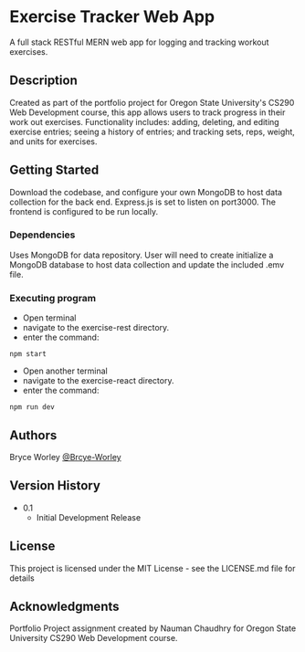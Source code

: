 # Exercise Tracker Web App

A full stack RESTful MERN web app for logging and tracking workout exercises.

## Description

Created as part of the portfolio project for Oregon State University's CS290 Web Development course, this app allows users to track progress in their work out exercises. Functionality includes: adding, deleting, and editing exercise entries; seeing a history of entries; and tracking sets, reps, weight, and units for exercises.

## Getting Started

Download the codebase, and configure your own MongoDB to host data collection for the back end. Express.js is set to listen on port3000.  The frontend is configured to be run locally.

### Dependencies

Uses MongoDB for data repository.  User will need to create initialize a MongoDB database to host data collection and update the included .emv file.


### Executing program

* Open terminal
* navigate to the exercise-rest directory.
* enter the command:
```
npm start
```
* Open another terminal
* navigate to the exercise-react directory.
* enter the command:
```
npm run dev
```

## Authors

Bryce Worley
[@Brcye-Worley](https://github.com/Bryce-Worley)

## Version History
* 0.1
    * Initial Development Release 

## License

This project is licensed under the MIT License - see the LICENSE.md file for details

## Acknowledgments

Portfolio Project assignment created by Nauman Chaudhry for Oregon State University CS290 Web Development course.
